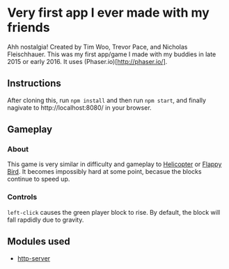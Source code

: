 # Very first app I ever made with my friends
Ahh nostalgia! Created by Tim Woo, Trevor Pace, and Nicholas Fleischhauer. This was my first app/game I made with my buddies in late 2015 or early 2016. It uses (Phaser.io)[http://phaser.io/].

## Instructions
After cloning this, run `npm install` and then run `npm start`, and finally nagivate to http://localhost:8080/ in your browser.

## Gameplay

### About
This game is very similar in difficulty and gameplay to [Helicopter](http://www.play-helicopter-game.com/) or [Flappy Bird](https://en.wikipedia.org/wiki/Flappy_Bird). It becomes impossibly hard at some point, becasue the blocks continue to speed up.

### Controls
`left-click` causes the green player block to rise. By default, the block will fall rapdidly due to gravity.


## Modules used
* [http-server]()
